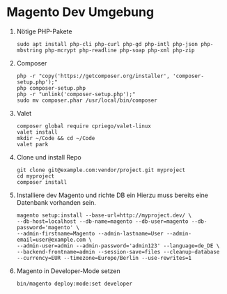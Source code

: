 # Magento Dev Umgebung

1. Nötige PHP-Pakete

    ```
    sudo apt install php-cli php-curl php-gd php-intl php-json php-mbstring php-mcrypt php-readline php-soap php-xml php-zip
    ```

2. Composer

    ```
    php -r "copy('https://getcomposer.org/installer', 'composer-setup.php');"
    php composer-setup.php
    php -r "unlink('composer-setup.php');"
    sudo mv composer.phar /usr/local/bin/composer
    ```
    
3. Valet

    ```
    composer global require cpriego/valet-linux
    valet install
    mkdir ~/Code && cd ~/Code
    valet park
    ```
    
4. Clone und install Repo

    ```
    git clone git@example.com:vendor/project.git myproject
    cd myproject
    composer install
    ```

5. Installiere dev Magento und richte DB ein
    Hierzu muss bereits eine Datenbank vorhanden sein.
    
    ```
    magento setup:install --base-url=http://myproject.dev/ \
    --db-host=localhost --db-name=magento --db-user=magento --db-password='magento' \
    --admin-firstname=Magento --admin-lastname=User --admin-email=user@example.com \
    --admin-user=admin --admin-password='admin123' --language=de_DE \
    --backend-frontname=admin --session-save=files --cleanup-database
    --currency=EUR --timezone=Europe/Berlin --use-rewrites=1
    ```

6. Magento in Developer-Mode setzen

    `bin/magento deploy:mode:set developer`